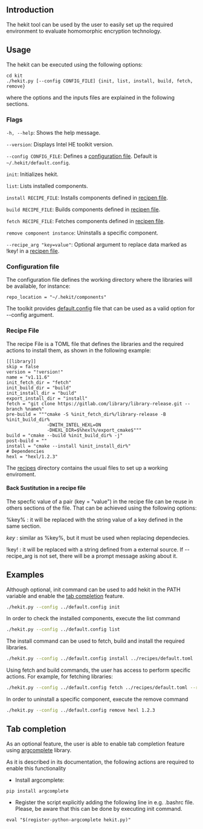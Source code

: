 ## Introduction
The hekit tool can be used by the user to easily set up the required environment to evaluate homomorphic encryption technology.

## Usage
The hekit can be executed using the following options:
```
cd kit
./hekit.py [--config CONFIG_FILE] {init, list, install, build, fetch, remove}
```
where the options and the inputs files are explained in the following sections.

### Flags

`-h, --help`: Shows the help message.

`--version`: Displays Intel HE toolkit version.

`--config CONFIG_FILE`: Defines a [configuration file](#configuration-file). Default is `~/.hekit/default.config`.

`init`: Initializes hekit.

`list`: Lists installed components.

`install RECIPE_FILE`: Installs components defined in [recipen file](#recipe-file).

`build RECIPE_FILE`: Builds components defined in [recipen file](#recipe-file).

`fetch RECIPE_FILE`: Fetches components defined in [recipen file](#recipe-file).

`remove component instance`: Uninstalls a specific component.

`--recipe_arg "key=value"`: Optional argument to replace data marked as !key! in a [recipen file](#recipe-file).

### Configuration file

The configuration file defines the working directory where the libraries will be available, for instance:
```
repo_location = "~/.hekit/components"
```
The toolkit provides [default.config](../default.config) file that can be used as a valid option for --config argument.

### Recipe File

The recipe File is a TOML file that defines the libraries and the required actions to install them, as shown in the following example:
```
[[library]]
skip = false
version = "!version!"
name = "v1.11.6"
init_fetch_dir = "fetch"
init_build_dir = "build"
init_install_dir = "build"
export_install_dir = "install"
fetch = "git clone https://gitlab.com/library/library-release.git --branch %name%"
pre-build = """cmake -S %init_fetch_dir%/library-release -B %init_build_dir%
               -DWITH_INTEL_HEXL=ON
               -DHEXL_DIR=$%hexl%/export_cmake$"""
build = "cmake --build %init_build_dir% -j"
post-build = ""
install = "cmake --install %init_install_dir%"
# Dependencies
hexl = "hexl/1.2.3"
```
The [recipes](../recipes/) directory contains the usual files to set up a working enviroment.

#### Back Sustitution in a recipe file
The specfic value of a pair (key = "value") in the recipe file can be reuse in others sections of the file. That can be achieved using the following options:

%key% : it will be replaced with the string value of a key defined in the same section.

$key$ : similar as %key%, but it must be used when replacing dependecies.

!key! : it will be replaced with a string defined from a external source. If --recipe_arg is not set, there will be a prompt message asking about it.

## Examples

Although optional, init command can be used to add hekit in the PATH variable and enable the [tab completion](#tab-completion) feature.
```bash
./hekit.py --config ../default.config init
```

In order to check the installed components, execute the list command
```bash
./hekit.py --config ../default.config list
```

The install command can be used to fetch, build and install the required libraries.
```bash
./hekit.py --config ../default.config install ../recipes/default.toml
```

Using fetch and build commands, the user has access to perform specific actions. For example, for fetching libraries:
```bash
./hekit.py --config ../default.config fetch ../recipes/default.toml --recipe_arg "version=v1.2.3"
```

In order to uninstall a specific component, execute the remove command
```bash
./hekit.py --config ../default.config remove hexl 1.2.3
```

## Tab completion
As an optional feature, the user is able to enable tab completion feature using [argcomplete](https://kislyuk.github.io/argcomplete/) library.

As it is described in its documentation, the following actions are required to enable this functionality
- Install argcomplete:
```
pip install argcomplete
```

- Register the script explicitly adding the following line in e.g. .bashrc file. Please, be aware that this can be done by executing init command.
```
eval "$(register-python-argcomplete hekit.py)"
```
